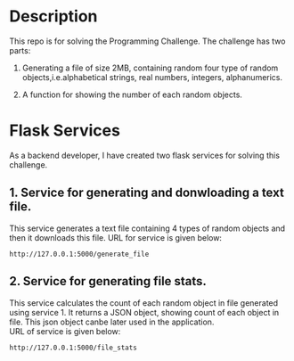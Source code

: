 # Description
This repo is for solving the Programming Challenge.
The challenge has two parts:

1) Generating a file of size 2MB, containing random four type of random objects,i.e.alphabetical strings, real numbers, integers, alphanumerics.

2) A function for showing the number of each random objects. 


# Flask Services
As a backend developer, I have created two flask services for solving this challenge.


## 1. Service for generating and donwloading a text file.
This service generates a text file containing 4 types of random objects and then it downloads this file.
URL for service is given below:

	http://127.0.0.1:5000/generate_file
	

 
## 2. Service for generating file stats.
This service calculates the count of each random object in file generated using service 1. It returns a JSON object, showing count of each object in file. This json object canbe later used in the application.  
URL of service is given below:
 
	http://127.0.0.1:5000/file_stats



